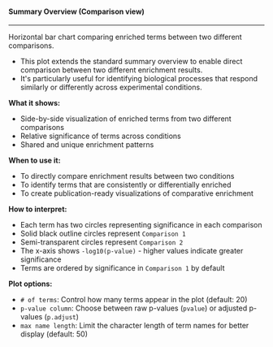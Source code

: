 #### Summary Overview (Comparison view)
---------------------------------------

Horizontal bar chart comparing enriched terms between two different comparisons.
- This plot extends the standard summary overview to enable direct comparison between two different enrichment results.
- It's particularly useful for identifying biological processes that respond similarly or differently across experimental conditions.

**What it shows:**
- Side-by-side visualization of enriched terms from two different comparisons
- Relative significance of terms across conditions
- Shared and unique enrichment patterns

**When to use it:**
- To directly compare enrichment results between two conditions
- To identify terms that are consistently or differentially enriched
- To create publication-ready visualizations of comparative enrichment

**How to interpret:**
- Each term has two circles representing significance in each comparison
- Solid black outline circles represent `Comparison 1`
- Semi-transparent circles represent `Comparison 2`
- The x-axis shows `-log10(p-value)` - higher values indicate greater significance
- Terms are ordered by significance in `Comparison 1` by default

**Plot options:**
- `# of terms`: Control how many terms appear in the plot (default: 20)
- `p-value column`: Choose between raw p-values (`pvalue`) or adjusted p-values (`p.adjust`)
- `max name length`: Limit the character length of term names for better display (default: 50)
